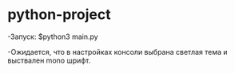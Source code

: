 # python-project

-Запуск: $python3 main.py


-Ожидается, что в настройках консоли выбрана светлая тема и выствален mono шрифт.
